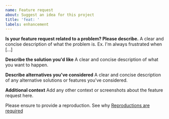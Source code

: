 ```yaml
---
name: Feature request
about: Suggest an idea for this project
title: 'feat: '
labels: enhancement
---
```

**Is your feature request related to a problem? Please describe.**
A clear and concise description of what the problem is. Ex. I'm always frustrated when [...]

**Describe the solution you'd like**
A clear and concise description of what you want to happen.

**Describe alternatives you've considered**
A clear and concise description of any alternative solutions or features you've considered.

**Additional context**
Add any other context or screenshots about the feature request here.

Please ensure to provide a reproduction. See why [Reproductions are required](https://antfu.me/posts/why-reproductions-are-required)

